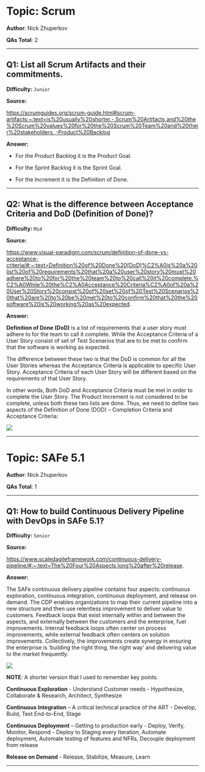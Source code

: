 # Topic: Scrum

**Author**: Nick Zhuperkov

**QAs Total**: 2

---

## Q1: List all Scrum Artifacts and their commitments.

**Difficulty:** `Junior`

**Source:**

https://scrumguides.org/scrum-guide.html#scrum-artifacts:~:text=is%20usually%20shorter.-,Scrum%20Artifacts,and%20the%20Scrum%20values%20for%20the%20Scrum%20Team%20and%20their%20stakeholders.,-Product%20Backlog

**Answer:**

* For the Product Backlog it is the Product Goal.

* For the Sprint Backlog it is the Sprint Goal.

* For the Increment it is the Definition of Done.

---

## Q2: What is the difference between Acceptance Criteria and DoD (Definition of Done)?

**Difficulty:** `Mid`

**Source:**

https://www.visual-paradigm.com/scrum/definition-of-done-vs-acceptance-criteria/#:~:text=Definition%20of%20Done%20(DoD)%C2%A0is%20a%20list%20of%20requirements%20that%20a%20user%20story%20must%20adhere%20to%20for%20the%20team%20to%20call%20it%20complete.%C2%A0While%20the%C2%A0Acceptance%20Criteria%C2%A0of%20a%20User%20Story%20consist%20of%20set%20of%20Test%20Scenarios%20that%20are%20to%20be%20met%20to%20confirm%20that%20the%20software%20is%20working%20as%20expected.

**Answer:**

**Definition of Done (DoD)** is a list of requirements that a user story must adhere to for the team to call it complete. While the Acceptance Criteria of a User Story consist of set of Test Scenarios that are to be met to confirm that the software is working as expected.

The difference between these two is that the DoD is common for all the User Stories whereas the Acceptance Criteria is applicable to specific User Story. Acceptance Criteria of each User Story will be different based on the requirements of that User Story.

In other words, Both DoD and Acceptance Criteria must be met in order to complete the User Story.  The Product Increment is not considered to be complete, unless both these two lists are done. Thus, we need to define two aspects of the Definition of Done (DOD) – Completion Criteria and Acceptance Criteria:

![](https://www.visual-paradigm.com/servlet/editor-content/scrum/definition-of-done-vs-acceptance-criteria/sites/7/2018/11/definition-of-done-vs-acceptance-criteria.png)

---

# Topic: SAFe 5.1

**Author**: Nick Zhuperkov

**QAs Total**: 1

---

## Q1: How to build Continuous Delivery Pipeline with DevOps in SAFe 5.1?

**Difficulty:** `Senior`

**Source:**

https://www.scaledagileframework.com/continuous-delivery-pipeline/#:~:text=The%20Four%20Aspects,long%20after%20release.

**Answer:**

The SAFe continuous delivery pipeline contains four aspects: continuous exploration, continuous integration, continuous deployment, and release on demand. The CDP enables organizations to map their current pipeline into a new structure and then use relentless improvement to deliver value to customers. Feedback loops that exist internally within and between the aspects, and externally between the customers and the enterprise, fuel improvements. Internal feedback loops often center on process improvements, while external feedback often centers on solution improvements. Collectively, the improvements create synergy in ensuring the enterprise is ‘building the right thing, the right way’ and delivering value to the market frequently.

![](https://stagingv5.wpenginepowered.com/wp-content/uploads/2021/02/CDP_F01_WEB-3.png)

**NOTE**: A shorter version that I used to remember key points.

**Continuous Exploration** - Understand Customer needs - Hypothesize, Collaborate & Research, Architect, Synthesize

**Continuous Integration** – A critical technical practice of the ART - Develop, Build, Test End-to-End, Stage

**Continuous Deployment** – Getting to production early - Deploy, Verify, Monitor, Respond - Deploy to Staging every Iteration, Automate deployment, Automate testing of features and NFRs, Decouple deployment from release

**Release on Demand** - Release, Stabilize, Measure, Learn

---
